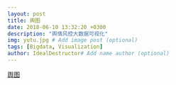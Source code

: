 ```yaml
---
layout: post
title: 舆图
date: 2018-06-10 13:32:20 +0300
description: "舆情风控大数据可视化"
img: yutu.jpg # Add image post (optional)
tags: [Bigdata, Visualization]
author: IdealDestructor# Add name author (optional)
---
```

[舆图](http://codepoet.cn:8080)